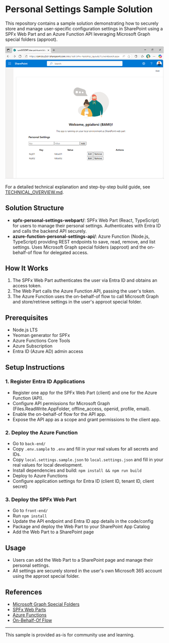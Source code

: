 # Personal Settings Sample Solution

This repository contains a sample solution demonstrating how to securely store and manage user-specific configuration settings in SharePoint using a SPFx Web Part and an Azure Function API leveraging Microsoft Graph special folders (approot).

![Personal Settings Web Part Screenshot](assets/webpart-screenshot.png)

For a detailed technical explanation and step-by-step build guide, see [TECHNICAL_OVERVIEW.md](./TECHNICAL_OVERVIEW.md).

## Solution Structure

- **spfx-personal-settings-webpart/**: SPFx Web Part (React, TypeScript) for users to manage their personal settings. Authenticates with Entra ID and calls the backend API securely.
- **azure-function-personal-settings-api/**: Azure Function (Node.js, TypeScript) providing REST endpoints to save, read, remove, and list settings. Uses Microsoft Graph special folders (approot) and the on-behalf-of flow for delegated access.

## How It Works

1. The SPFx Web Part authenticates the user via Entra ID and obtains an access token.
2. The Web Part calls the Azure Function API, passing the user's token.
3. The Azure Function uses the on-behalf-of flow to call Microsoft Graph and store/retrieve settings in the user's approot special folder.

## Prerequisites

- Node.js LTS
- Yeoman generator for SPFx
- Azure Functions Core Tools
- Azure Subscription
- Entra ID (Azure AD) admin access

## Setup Instructions

### 1. Register Entra ID Applications
- Register one app for the SPFx Web Part (client) and one for the Azure Function (API).
- Configure API permissions for Microsoft Graph (Files.ReadWrite.AppFolder, offline_access, openid, profile, email).
- Enable the on-behalf-of flow for the API app.
- Expose the API app as a scope and grant permissions to the client app.

### 2. Deploy the Azure Function
- Go to `back-end/`
- Copy `.env.sample` to `.env` and fill in your real values for all secrets and IDs.
- Copy `local.settings.sample.json` to `local.settings.json` and fill in your real values for local development.
- Install dependencies and build: `npm install && npm run build`
- Deploy to Azure Functions
- Configure application settings for Entra ID (client ID, tenant ID, client secret)

### 3. Deploy the SPFx Web Part
- Go to `front-end/`
- Run `npm install`
- Update the API endpoint and Entra ID app details in the code/config
- Package and deploy the Web Part to your SharePoint App Catalog
- Add the Web Part to a SharePoint page

## Usage

- Users can add the Web Part to a SharePoint page and manage their personal settings.
- All settings are securely stored in the user's own Microsoft 365 account using the approot special folder.

## References
- [Microsoft Graph Special Folders](https://learn.microsoft.com/en-us/graph/api/drive-get-specialfolder?view=graph-rest-1.0&tabs=http)
- [SPFx Web Parts](https://learn.microsoft.com/en-us/sharepoint/dev/spfx/web-parts/overview-client-side-web-parts)
- [Azure Functions](https://learn.microsoft.com/en-us/azure/azure-functions/)
- [On-Behalf-Of Flow](https://learn.microsoft.com/en-us/azure/active-directory/develop/v2-oauth2-on-behalf-of-flow)

---

This sample is provided as-is for community use and learning.
